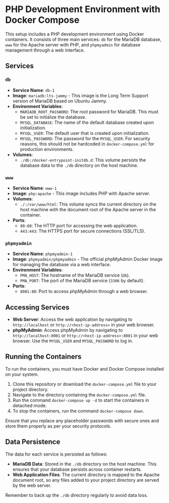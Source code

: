 # PHP Development Environment with Docker Compose

This setup includes a PHP development environment using Docker containers. It consists of three main services: `db` for the MariaDB database, `www` for the Apache server with PHP, and `phpmyadmin` for database management through a web interface.

## Services

### `db`
- **Service Name**: `db-1`
- **Image**: `mariadb:lts-jammy` - This image is the Long Term Support version of MariaDB based on Ubuntu Jammy.
- **Environment Variables**:
  - `MARIADB_ROOT_PASSWORD`: The root password for MariaDB. This must be set to initialize the database.
  - `MYSQL_DATABASE`: The name of the default database created upon initialization.
  - `MYSQL_USER`: The default user that is created upon initialization.
  - `MYSQL_PASSWORD`: The password for the `MYSQL_USER`. For security reasons, this should not be hardcoded in `docker-compose.yml` for production environments.
- **Volumes**:
  - `./db:/docker-entrypoint-initdb.d`: This volume persists the database data to the `./db` directory on the host machine.

### `www`
- **Service Name**: `www-1`
- **Image**: `php:apache` - This image includes PHP with Apache server.
- **Volumes**:
  - `./:/var/www/html`: This volume syncs the current directory on the host machine with the document root of the Apache server in the container.
- **Ports**:
  - `80:80`: The HTTP port for accessing the web application.
  - `443:443`: The HTTPS port for secure connections (SSL/TLS).

### `phpmyadmin`
- **Service Name**: `phpmyadmin-1`
- **Image**: `phpmyadmin/phpmyadmin` - The official phpMyAdmin Docker image for managing the database via a web interface.
- **Environment Variables**:
  - `PMA_HOST`: The hostname of the MariaDB service (`db`).
  - `PMA_PORT`: The port of the MariaDB service (`3306` by default).
- **Ports**:
  - `8001:80`: Port to access phpMyAdmin through a web browser.

## Accessing Services

- **Web Server**: Access the web application by navigating to `http://localhost` or `http://<host-ip-address>` in your web browser.
- **phpMyAdmin**: Access phpMyAdmin by navigating to `http://localhost:8001` or `http://<host-ip-address>:8001` in your web browser. Use the `MYSQL_USER` and `MYSQL_PASSWORD` to log in.

## Running the Containers

To run the containers, you must have Docker and Docker Compose installed on your system.

1. Clone this repository or download the `docker-compose.yml` file to your project directory.
2. Navigate to the directory containing the `docker-compose.yml` file.
3. Run the command `docker-compose up -d` to start the containers in detached mode.
4. To stop the containers, run the command `docker-compose down`.

Ensure that you replace any placeholder passwords with secure ones and store them properly as per your security protocols.

## Data Persistence

The data for each service is persisted as follows:

- **MariaDB Data**: Stored in the `./db` directory on the host machine. This ensures that your database persists across container restarts.
- **Web Application Files**: The current directory is mapped to the Apache document root, so any files added to your project directory are served by the web server.

Remember to back up the `./db` directory regularly to avoid data loss.

